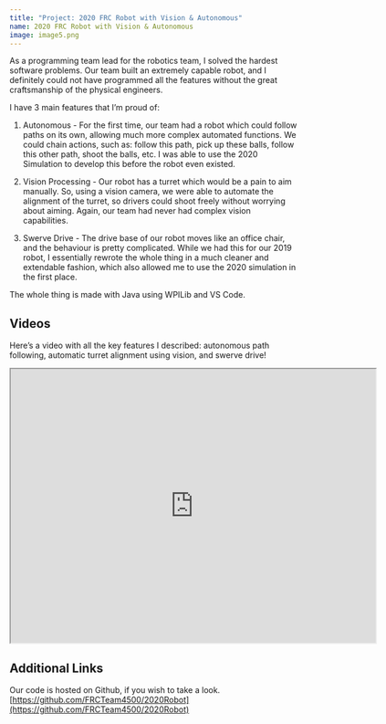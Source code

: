 ```yaml
---
title: "Project: 2020 FRC Robot with Vision & Autonomous"
name: 2020 FRC Robot with Vision & Autonomous
image: image5.png
---
```

As a programming team lead for the robotics team, I solved the hardest software problems. Our team built an extremely capable robot, and I definitely could not have programmed all the features without the great craftsmanship of the physical engineers. 

I have 3 main features that I’m proud of:

1. Autonomous - For the first time, our team had a robot which could follow paths on its own, allowing much more complex automated functions. We could chain actions, such as: follow this path, pick up these balls, follow this other path, shoot the balls, etc. I was able to use the 2020 Simulation to develop this before the robot even existed.

2. Vision Processing - Our robot has a turret which would be a pain to aim manually. So, using a vision camera, we were able to automate the alignment of the turret, so drivers could shoot freely without worrying about aiming. Again, our team had never had complex vision capabilities.

3. Swerve Drive - The drive base of our robot moves like an office chair, and the behaviour is pretty complicated. While we had this for our 2019 robot, I essentially rewrote the whole thing in a much cleaner and extendable fashion, which also allowed me to use the 2020 simulation in the first place.

The whole thing is made with Java using WPILib and VS Code.

## Videos

Here’s a video with all the key features I described: autonomous path following, automatic turret alignment using vision, and swerve drive!
<iframe src="https://drive.google.com/file/d/1WFfkga1jzP9Qv9PTBZgpJBUCc82E9lUg/preview" width="640" height="480"></iframe>

## Additional Links

Our code is hosted on Github, if you wish to take a look.
[https://github.com/FRCTeam4500/2020Robot](https://github.com/FRCTeam4500/2020Robot)